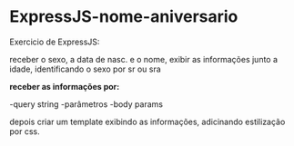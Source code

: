 # ExpressJS-nome-aniversario
Exercicio de ExpressJS:

receber o sexo, a data de nasc. e o nome, exibir as informações junto a idade, identificando o sexo por sr ou sra

**receber as informações por:**

-query string
-parâmetros
-body params

depois criar um template exibindo as informações, adicinando estilização por css.
